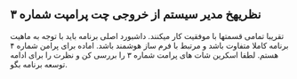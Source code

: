 نظریهخ مدیر سیستم از خروجی چت پرامپت شماره ۳
--------------
تقریبا تمامی قسمتها با موفقیت کار میکنند.
داشبورد اصلی برنامه باید با توجه به ماهیت برنامه کاملا متفاوت باشد و مرتبط با فرم ساز هوشمند باشد.
اماده برای پرامن شماره ۴ هستم.
لطفا اسکرین شات های پرامت شماره ۳ را بررسی کن و نظرت را برای ادامه توسعه برنامه بگو.
